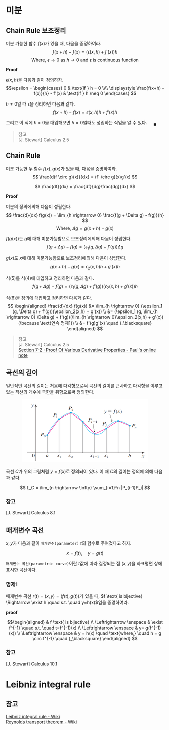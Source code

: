 # 미분

## Chain Rule 보조정리
미분 가능한 함수 $f(x)$가 있을 때, 다음을 증명하여라.
$$ f(x+h) - f(x) = \Big( \epsilon(x,h) + f'(x) \Big)h  $$
$$ \text{Where, } \epsilon \rightarrow 0 \text{ as } h \rightarrow 0 \text{ and } \epsilon \text{ is continuous function}  $$

**Proof**

$\epsilon(x,h)$을 다음과 같이 정의하자.
$$\epsilon = \begin{cases} 0 & \text{if } h = 0 \\\\ \displaystyle \frac{f(x+h) - f(x)}{h} - f'(x) & \text{if } h \neq 0 \end{cases} $$

$h \neq 0$일 때 $\epsilon$을 정리하면 다음과 같다.
$$ f(x+h) - f(x) = \epsilon(x,h)h + f'(x)h $$

그리고 이 식에 $h=0$을 대입해보면 $h=0$일때도 성립하는 식임을 알 수 있다. $\quad {_\blacksquare}$

>참고  
[J. Stewart] Calculus 2.5

## Chain Rule
미분 가능한 두 함수 $f(x),g(x)$가 있을 때, 다음을 증명하여라.
$$ \frac{d(f \circ g)(x)}{dx} = (f' \circ g)(x)g'(x)  $$

$$ \frac{df}{dx} = \frac{df}{dg}\frac{dg}{dx} $$

**Proof**

미분의 정의에의해 다음이 성립한다.
$$ \frac{d}{dx} f(g(x)) = \lim_{h \rightarrow 0} \frac{f(g + \Delta g) - f(g)}{h} $$
$$ \text{Where, } \Delta g = g(x+h) - g(x) $$

$f(g(x))$는 $g$에 대해 미분가능함으로 보조정리에의해 다음이 성립한다.
$$ \begin{equation} f(g + \Delta g) - f(g) = \Big(\epsilon_1 (g, \Delta g ) + f'(g)\Big)\Delta g \end{equation} $$ 

$g(x)$도 $x$에 대해 미분가능함으로 보조정리에의해 다음이 성립한다.
$$ \begin{equation} g(x+h) - g(x) = \epsilon_2(x,h)h + g'(x)h \end{equation} $$ 

식(5)를 식(4)에 대입하고 정리하면 다음과 같다.
$$ \begin{equation} f(g + \Delta g) - f(g) = \Big(\epsilon_1 (g, \Delta g) + f'(g)\Big)(\epsilon_2(x,h) + g'(x))h \end{equation} $$

식(6)을 정의에 대입하고 정리하면 다음과 같다.
$$ \begin{aligned} \frac{d}{dx} f(g(x)) &= \lim_{h \rightarrow 0} (\epsilon_1 (g, \Delta g) + f'(g))(\epsilon_2(x,h) + g'(x)) \\ &= (\epsilon_1 (g, \lim_{h \rightarrow 0} \Delta g) + f'(g))(\lim_{h \rightarrow 0}\epsilon_2(x,h) + g'(x)) (\because \text{연속 명제1}) \\ &= f'(g)g'(x) \quad {_\blacksquare} \end{aligned}   $$

>참고  
[J. Stewart] Calculus 2.5  
[Section 7-2 : Proof Of Various Derivative Properties - Paul's online note](https://tutorial.math.lamar.edu/Classes/CalcI/DerivativeProofs.aspx)  

## 곡선의 길이
일반적인 곡선의 길이는 처음에 다각형으로써 곡선의 길이를 근사하고 다각형을 이루고 있는 직선의 개수에 극한을 취함으로써 정의한다.

<p align = "center">
<img src = "./image/curve1.png" width = 400 height = 200>
</p>

곡선 $C$가 위의 그림처럼 $y=f(x)$로 정의되어 있다. 이 때 $C$의 길이는 정의에 의해 다음과 같다.

$$ L_C = \lim_{n \rightarrow \infty} \sum_{i=1}^n |P_{i-1}P_i| $$

### 참고
[J. Stewart] Calculus 8.1

## 매개변수 곡선
$x,y$가 다음과 같이 `매개변수(parameter)` $t$의 함수로 주여졌다고 하자.

$$ x = f(t), \quad y = g(t) $$

`매개변수 곡선(parametric curve)`이란 $t$값에 따라 결정되는 점 $(x,y)$을 좌표평면 상에 표시한 곡선이다.

### 명제1
매개변수 곡선 $r(t) = (x, y) = (f(t), g(t))$가 있을 때, $f \text{ is bijective} \Rightarrow \exist h \quad s.t. \quad y=h(x)$임을 증명하여라.

**proof**

$$\begin{aligned} & f \text{ is bijective} \\ \Leftrightarrow \enspace & \exist f^{-1} \quad s.t. \quad t=f^{-1}(x) \\ \Leftrightarrow \enspace & y= g(f^{-1}(x)) \\ \Leftrightarrow \enspace & y = h(x) \quad \text{where,} \quad h = g \circ f^{-1} \quad {_\blacksquare} \end{aligned} $$


### 참고
[J. Stewart] Calculus 10.1

# Leibniz integral rule

## 참고
[Leibniz integral rule - Wiki](https://en.wikipedia.org/wiki/Leibniz_integral_rule)  
[Reynolds transport theorem - Wiki](https://en.wikipedia.org/wiki/Reynolds_transport_theorem)  
